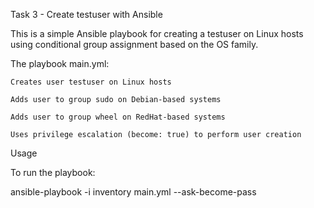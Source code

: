 Task 3 - Create testuser with Ansible

This is a simple Ansible playbook for creating a testuser on Linux hosts using conditional group assignment based on the OS family.

The playbook main.yml:

    Creates user testuser on Linux hosts

    Adds user to group sudo on Debian-based systems

    Adds user to group wheel on RedHat-based systems

    Uses privilege escalation (become: true) to perform user creation

Usage

To run the playbook:

ansible-playbook -i inventory main.yml --ask-become-pass
